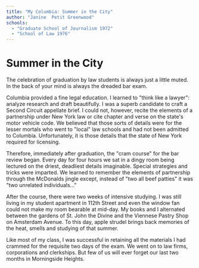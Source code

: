```yaml
---
title: "My Columbia: Summer in the City"
author: "Janine  Petit Greenwood"
schools:
  - "Graduate School of Journalism 1972"
  - "School of Law 1976"
---
```


# Summer in the City

The celebration of graduation by law students is always just a little muted.  In the back of your mind is always the dreaded bar exam.

Columbia provided a fine legal education.  I learned to "think like a lawyer": analyze research and draft beautifully.  I was a superb candidate to craft a Second Circuit appellate brief. I could not, however, recite the elements of a partnership under New York law or cite chapter and verse on the state's motor vehicle code.  We believed that those sorts of details were for the lesser mortals who went to "local" law schools and had not been admitted to Columbia.  Unfortunately, it is those details that the state of New York required for licensing.

Therefore, immediately after graduation, the "cram course" for the bar review began.  Every day for four hours we sat in a dingy room being lectured on the driest, deadliest details imaginable.  Special strategies and tricks were imparted.  We learned to remember the elements of partnership through the McDonalds jingle except, instead of "two all beef patties" it was "two unrelated individuals..."

After the course, there were two weeks of intensive studying.  I was still living in my student apartment in 112th Street and even the window fan could not make my room bearable at mid-day.  My books and I alternated between the gardens of St. John the Divine and the Viennese Pastry Shop on Amsterdam Avenue.  To this day, apple strudel brings back memories of the heat, smells and studying of that summer.

Like most of my class, I was successful in retaining all the materials I had crammed for the requisite two days of the exam.  We went on to law firms, corporations and clerkships. But few of us will ever forget our last two months in Morningside Heights.
